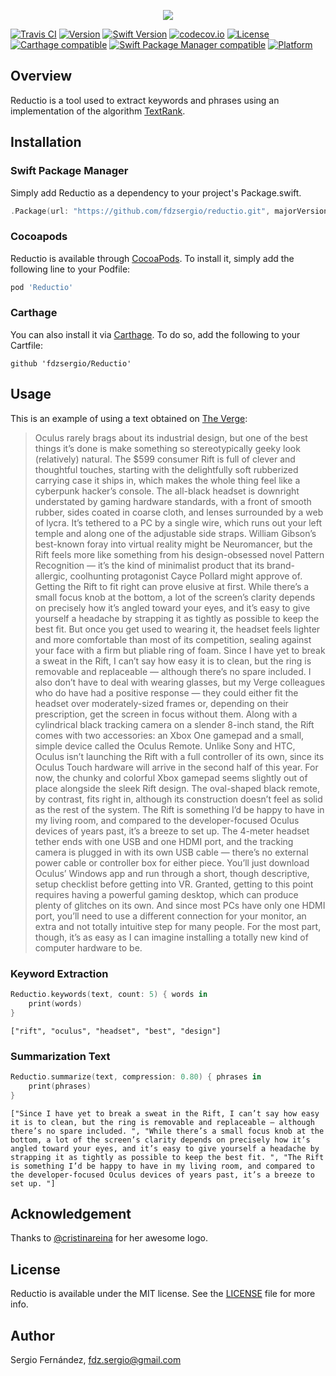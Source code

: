 <p align="center">
  <img src="docs/img/logo.png" />
</p>

[![Travis CI](https://travis-ci.org/fdzsergio/Reductio.svg?branch=master)](https://travis-ci.org/fdzsergio/Reductio)
[![Version](https://img.shields.io/cocoapods/v/Reductio.svg?style=flat)](http://cocoapods.org/pods/Reductio)
[![Swift Version](https://img.shields.io/badge/Swift-3.1.x-orange.svg)]()
[![codecov.io](https://codecov.io/github/fdzsergio/SFFocusViewLayout/coverage.svg?branch=master)](https://codecov.io/github/fdzsergio/Reductio?branch=master)
[![License](https://img.shields.io/cocoapods/l/Reductio.svg?style=flat)](http://cocoapods.org/pods/Reductio)
[![Carthage compatible](https://img.shields.io/badge/Carthage-compatible-4BC51D.svg?style=flat)](https://github.com/Carthage/Carthage)
[![Swift Package Manager compatible](https://img.shields.io/badge/Swift%20Package%20Manager-compatible-brightgreen.svg)](https://github.com/apple/swift-package-manager)
[![Platform](https://img.shields.io/cocoapods/p/SFFocusViewLayout.svg?style=flat)](http://cocoapods.org/pods/Reductio)

## Overview

Reductio is a tool used to extract keywords and phrases using an implementation of the algorithm [TextRank](https://web.eecs.umich.edu/~mihalcea/papers/mihalcea.emnlp04.pdf).

## Installation

### Swift Package Manager

Simply add Reductio as a dependency to your project's Package.swift.

```swift
.Package(url: "https://github.com/fdzsergio/reductio.git", majorVersion: 1)
```

### Cocoapods
Reductio is available through [CocoaPods](http://cocoapods.org). To install
it, simply add the following line to your Podfile:

```ruby
pod 'Reductio'
```
### Carthage

You can also install it via [Carthage](https://github.com/Carthage/Carthage). To do so, add the following to your Cartfile:

```terminal
github 'fdzsergio/Reductio'
```

## Usage

This is an example of using a text obtained on [The Verge](http://www.theverge.com/2016/3/28/11284590/oculus-rift-vr-review):

> Oculus rarely brags about its industrial design, but one of the best things it’s done is make something so stereotypically geeky look (relatively) natural. The $599 consumer Rift is full of clever and thoughtful touches, starting with the delightfully soft rubberized carrying case it ships in, which makes the whole thing feel like a cyberpunk hacker’s console. The all-black headset is downright understated by gaming hardware standards, with a front of smooth rubber, sides coated in coarse cloth, and lenses surrounded by a web of lycra. It’s tethered to a PC by a single wire, which runs out your left temple and along one of the adjustable side straps. William Gibson’s best-known foray into virtual reality might be Neuromancer, but the Rift feels more like something from his design-obsessed novel Pattern Recognition — it’s the kind of minimalist product that its brand-allergic, coolhunting protagonist Cayce Pollard might approve of. Getting the Rift to fit right can prove elusive at first. While there’s a small focus knob at the bottom, a lot of the screen’s clarity depends on precisely how it’s angled toward your eyes, and it’s easy to give yourself a headache by strapping it as tightly as possible to keep the best fit. But once you get used to wearing it, the headset feels lighter and more comfortable than most of its competition, sealing against your face with a firm but pliable ring of foam. Since I have yet to break a sweat in the Rift, I can’t say how easy it is to clean, but the ring is removable and replaceable — although there’s no spare included. I also don’t have to deal with wearing glasses, but my Verge colleagues who do have had a positive response — they could either fit the headset over moderately-sized frames or, depending on their prescription, get the screen in focus without them. Along with a cylindrical black tracking camera on a slender 8-inch stand, the Rift comes with  two accessories: an Xbox One gamepad and a small, simple device called the Oculus Remote. Unlike Sony and HTC, Oculus isn’t launching the Rift with a full controller of its own, since its Oculus Touch hardware will arrive in the second half of this year. For now, the chunky and colorful Xbox gamepad seems slightly out of place alongside the sleek Rift design. The oval-shaped black remote, by contrast, fits right in, although its construction doesn’t feel as solid as the rest of the system. The Rift is something I’d be happy to have in my living room, and compared to the developer-focused Oculus devices of years past, it’s a breeze to set up. The 4-meter headset tether ends with one USB and one HDMI port, and the tracking camera is plugged in with its own USB cable — there’s no external power cable or controller box for either piece. You’ll just download Oculus’ Windows app and run through a short, though descriptive, setup checklist before getting into VR. Granted, getting to this point requires having a powerful gaming desktop, which can produce plenty of glitches on its own. And since most PCs have only one HDMI port, you’ll need to use a different connection for your monitor, an extra and not totally intuitive step for many people. For the most part, though, it’s as easy as I can imagine installing a totally new kind of computer hardware to be.

### Keyword Extraction

```swift
Reductio.keywords(text, count: 5) { words in
    print(words)
}
```

`["rift", "oculus", "headset", "best", "design"]`

### Summarization Text
```swift
Reductio.summarize(text, compression: 0.80) { phrases in
    print(phrases)
}
```

`["Since I have yet to break a sweat in the Rift, I can’t say how easy it is to clean, but the ring is removable and replaceable — although there’s no spare included. ", "While there’s a small focus knob at the bottom, a lot of the screen’s clarity depends on precisely how it’s angled toward your eyes, and it’s easy to give yourself a headache by strapping it as tightly as possible to keep the best fit. ", "The Rift is something I’d be happy to have in my living room, and compared to the developer-focused Oculus devices of years past, it’s a breeze to set up. "]`

## Acknowledgement

Thanks to [@cristinareina](http://cristinareinadesign.com) for her awesome logo. 

## License

Reductio is available under the MIT license. See the [LICENSE](https://raw.githubusercontent.com/fdzsergio/Reductio/master/LICENSE) file for more info.

## Author

Sergio Fernández, fdz.sergio@gmail.com
